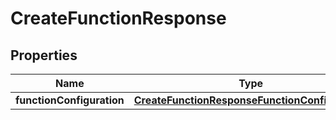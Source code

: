 

# CreateFunctionResponse


## Properties

| Name | Type | Description | Notes |
|------------ | ------------- | ------------- | -------------|
|**functionConfiguration** | [**CreateFunctionResponseFunctionConfiguration**](CreateFunctionResponseFunctionConfiguration.md) |  |  [optional] |



